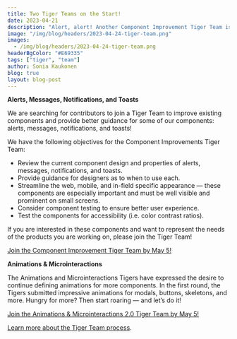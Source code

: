 ```yaml
---
title: Two Tiger Teams on the Start!
date: 2023-04-21
description: "Alert, alert! Another Component Improvement Tiger Team is about to start. Also, the Animations & Microinteractions Tigers are burning to go into a second round! Would you join them?"
image: "/img/blog/headers/2023-04-24-tiger-team.png"
images:
  - /img/blog/headers/2023-04-24-tiger-team.png
headerBgColor: "#E69335"
tags: ["tiger", "team"]
author: Sonia Kaukonen
blog: true
layout: blog-post
---
```


**Alerts, Messages, Notifications, and Toasts**

We are searching for contributors to join a Tiger Team to improve existing components and provide better guidance for some of our components: alerts, messages, notifications, and toasts!

We have the following objectives for the Component Improvements Tiger Team:

- Review the current component design and properties of alerts, messages, notifications, and toasts.
- Provide guidance for designers as to when to use each.
- Streamline the web, mobile, and in-field specific appearance — these components are especially important and must be well visible and prominent on small screens.
- Consider component testing to ensure better user experience.
- Test the components for accessibility (i.e. color contrast ratios).

If you are interested in these components and want to represent the needs of the products you are working on, please join the Tiger Team!

[Join the Component Improvement Tiger Team by May 5!](https://forms.gle/tiPSQJZZ7VjJEXGYA)

**Animations & Microinteractions**

The Animations and Microinteractions Tigers have expressed the desire to continue defining animations for more components. In the first round, the Tigers submitted impressive animations for modals, buttons, skeletons, and more. Hungry for more? Then start roaring — and let’s do it!

[Join the Animations & Microinteractions 2.0 Tiger Team by May 5!](https://forms.gle/55iEakAHA6KRSXCV8)

[Learn more about the Tiger Team process](/community/tiger-teams/).
